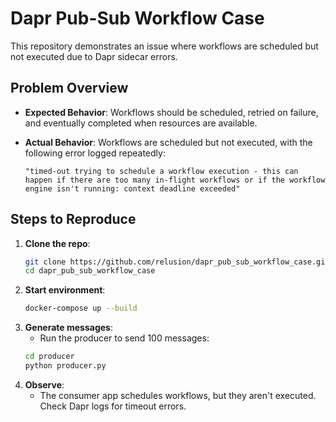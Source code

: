 # Dapr Pub-Sub Workflow Case

This repository demonstrates an issue where workflows are scheduled but not executed due to Dapr sidecar errors.

## Problem Overview

- **Expected Behavior**: Workflows should be scheduled, retried on failure, and eventually completed when resources are available.
- **Actual Behavior**: Workflows are scheduled but not executed, with the following error logged repeatedly:

  ```
  "timed-out trying to schedule a workflow execution - this can happen if there are too many in-flight workflows or if the workflow engine isn't running: context deadline exceeded"
  ```

## Steps to Reproduce

1. **Clone the repo**:
   ```bash
   git clone https://github.com/relusion/dapr_pub_sub_workflow_case.git
   cd dapr_pub_sub_workflow_case
   ```
2. **Start environment**:
   ```bash
   docker-compose up --build
   ```
3. **Generate messages**:
   - Run the producer to send 100 messages:
   ```bash
   cd producer
   python producer.py
   ```
4. **Observe**:  
   - The consumer app schedules workflows, but they aren't executed. Check Dapr logs for timeout errors.



